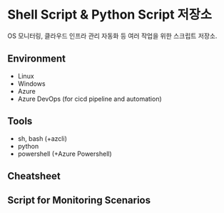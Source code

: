 # Shell Script & Python Script 저장소
OS 모니터링, 클라우드 인프라 관리 자동화 등 여러 작업을 위한 스크립트 저장소.
## Environment
- Linux
- Windows
- Azure
- Azure DevOps (for cicd pipeline and automation)

## Tools
- sh, bash (+azcli)
- python
- powershell (+Azure Powershell)

## Cheatsheet
## Script for Monitoring Scenarios